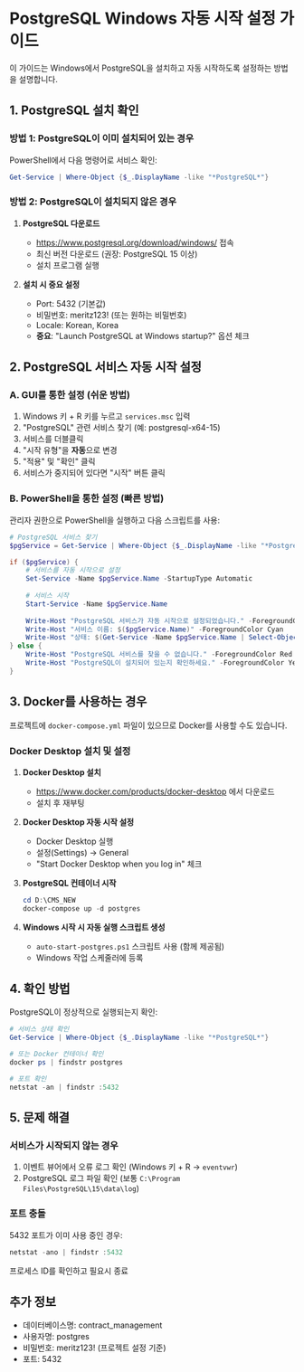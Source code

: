 # PostgreSQL Windows 자동 시작 설정 가이드

이 가이드는 Windows에서 PostgreSQL을 설치하고 자동 시작하도록 설정하는 방법을 설명합니다.

## 1. PostgreSQL 설치 확인

### 방법 1: PostgreSQL이 이미 설치되어 있는 경우

PowerShell에서 다음 명령어로 서비스 확인:
```powershell
Get-Service | Where-Object {$_.DisplayName -like "*PostgreSQL*"}
```

### 방법 2: PostgreSQL이 설치되지 않은 경우

1. **PostgreSQL 다운로드**
   - https://www.postgresql.org/download/windows/ 접속
   - 최신 버전 다운로드 (권장: PostgreSQL 15 이상)
   - 설치 프로그램 실행

2. **설치 시 중요 설정**
   - Port: 5432 (기본값)
   - 비밀번호: meritz123! (또는 원하는 비밀번호)
   - Locale: Korean, Korea
   - **중요**: "Launch PostgreSQL at Windows startup?" 옵션 체크

## 2. PostgreSQL 서비스 자동 시작 설정

### A. GUI를 통한 설정 (쉬운 방법)

1. Windows 키 + R 키를 누르고 `services.msc` 입력
2. "PostgreSQL" 관련 서비스 찾기 (예: postgresql-x64-15)
3. 서비스를 더블클릭
4. "시작 유형"을 **자동**으로 변경
5. "적용" 및 "확인" 클릭
6. 서비스가 중지되어 있다면 "시작" 버튼 클릭

### B. PowerShell을 통한 설정 (빠른 방법)

관리자 권한으로 PowerShell을 실행하고 다음 스크립트를 사용:

```powershell
# PostgreSQL 서비스 찾기
$pgService = Get-Service | Where-Object {$_.DisplayName -like "*PostgreSQL*"} | Select-Object -First 1

if ($pgService) {
    # 서비스를 자동 시작으로 설정
    Set-Service -Name $pgService.Name -StartupType Automatic
    
    # 서비스 시작
    Start-Service -Name $pgService.Name
    
    Write-Host "PostgreSQL 서비스가 자동 시작으로 설정되었습니다." -ForegroundColor Green
    Write-Host "서비스 이름: $($pgService.Name)" -ForegroundColor Cyan
    Write-Host "상태: $(Get-Service -Name $pgService.Name | Select-Object -ExpandProperty Status)" -ForegroundColor Cyan
} else {
    Write-Host "PostgreSQL 서비스를 찾을 수 없습니다." -ForegroundColor Red
    Write-Host "PostgreSQL이 설치되어 있는지 확인하세요." -ForegroundColor Yellow
}
```

## 3. Docker를 사용하는 경우

프로젝트에 `docker-compose.yml` 파일이 있으므로 Docker를 사용할 수도 있습니다.

### Docker Desktop 설치 및 설정

1. **Docker Desktop 설치**
   - https://www.docker.com/products/docker-desktop 에서 다운로드
   - 설치 후 재부팅

2. **Docker Desktop 자동 시작 설정**
   - Docker Desktop 실행
   - 설정(Settings) → General
   - "Start Docker Desktop when you log in" 체크

3. **PostgreSQL 컨테이너 시작**
   ```powershell
   cd D:\CMS_NEW
   docker-compose up -d postgres
   ```

4. **Windows 시작 시 자동 실행 스크립트 생성**
   - `auto-start-postgres.ps1` 스크립트 사용 (함께 제공됨)
   - Windows 작업 스케줄러에 등록

## 4. 확인 방법

PostgreSQL이 정상적으로 실행되는지 확인:

```powershell
# 서비스 상태 확인
Get-Service | Where-Object {$_.DisplayName -like "*PostgreSQL*"}

# 또는 Docker 컨테이너 확인
docker ps | findstr postgres

# 포트 확인
netstat -an | findstr :5432
```

## 5. 문제 해결

### 서비스가 시작되지 않는 경우
1. 이벤트 뷰어에서 오류 로그 확인 (Windows 키 + R → `eventvwr`)
2. PostgreSQL 로그 파일 확인 (보통 `C:\Program Files\PostgreSQL\15\data\log`)

### 포트 충돌
5432 포트가 이미 사용 중인 경우:
```powershell
netstat -ano | findstr :5432
```
프로세스 ID를 확인하고 필요시 종료

## 추가 정보

- 데이터베이스명: contract_management
- 사용자명: postgres
- 비밀번호: meritz123! (프로젝트 설정 기준)
- 포트: 5432

